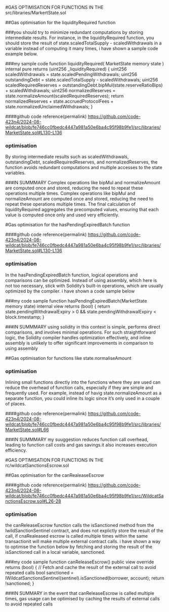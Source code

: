 #GAS OPTIMISATION FOR FUNCTIONS IN THE src/libraries/MarkertState.sol

##Gas optimisation for the liquidityRequired function

###you should try to minimize redundant computations by storing intermediate results. For instance, in the liquidityRequired function, you should store the result of state.scaledTotalSupply - scaledWithdrawals in a variable instead of computing it many times, i have shown a sample code example below.


###my sample code
function liquidityRequired(
  MarketState memory state
) internal pure returns (uint256 _liquidityRequired) {
  uint256 scaledWithdrawals = state.scaledPendingWithdrawals;
  uint256 outstandingDebt = state.scaledTotalSupply - scaledWithdrawals;
  uint256 scaledRequiredReserves = outstandingDebt.bipMul(state.reserveRatioBips) + scaledWithdrawals;
  uint256 normalizedReserves = state.normalizeAmount(scaledRequiredReserves);
  return normalizedReserves + state.accruedProtocolFees + state.normalizedUnclaimedWithdrawals;
} 


####github code reference(permalink)
https://github.com/code-423n4/2024-08-wildcat/blob/fe746cc0fbedc4447a981a50e6ba4c95f98b9fe1/src/libraries/MarketState.sol#L130-L136

### optimisation
 By storing intermediate results such as scaledWithdrawals, outstandingDebt, scaledRequiredReserves, and normalizedReserves, the function avoids redundant computations and multiple accesses to the state variables.

###IN SUMMMARY
Complex operations like bipMul and normalizeAmount are computed once and stored, reducing the need to repeat these operations multiple times.
Complex operations like bipMul and normalizeAmount are computed once and stored, reducing the need to repeat these operations multiple times.
The final calculation of liquidityRequired aggregates the precomputed values, ensuring that each value is computed  once only and used very efficiently.





#Gas optimisation for the hasPendingExpiredBatch function

####github code reference(permalink)
 https://github.com/code-423n4/2024-08-wildcat/blob/fe746cc0fbedc4447a981a50e6ba4c95f98b9fe1/src/libraries/MarketState.sol#L130-L136

### optimisation
In the hasPendingExpiredBatch function, logical operations and comparisons can be optimized. Instead of using assembly, which here is not too necessary, stick with Solidity’s built-in operations, which are usually optimized by the compiler. i have shown a code sample below

###my code sample
function hasPendingExpiredBatch(MarketState memory state) internal view returns (bool) {
  return state.pendingWithdrawalExpiry > 0 && state.pendingWithdrawalExpiry < block.timestamp;
}

###IN SUMMMARY
using solidity in this context is simple, performs direct comparisons, and involves minimal operations. For such straightforward logic, the Solidity compiler handles optimization effectively, and inline assembly is unlikely to offer significant improvements in comparison to using assembly




##Gas optimisation for functions like state.normaliseAmount

### optimisation
Inlining small functions directly into the functions where they are used can reduce the overhead of function calls, especially if they are simple and frequently used.
For example, instead of havig state.normalizeAmount as a separate function, you could inline its logic since it’s only used in a couple of places.

####github code reference(permalink)
https://github.com/code-423n4/2024-08-wildcat/blob/fe746cc0fbedc4447a981a50e6ba4c95f98b9fe1/src/libraries/MarketState.sol#L66

 ###IN SUMMMARY
my suuggestion reduces function call overhead, leading to function call costs and gas savings.it also increases execution efficiency.





#GAS OPTIMISATION FOR FUNCTIONS IN THE rc/wildcatSanctionsEscrow.sol


##Gas optimisation for the canRealeaseEscrow 

####github code reference(permalink)
 https://github.com/code-423n4/2024-08-wildcat/blob/fe746cc0fbedc4447a981a50e6ba4c95f98b9fe1/src/WildcatSanctionsEscrow.sol#L26-28

### optimisation
the canReleaseEscrow function calls the isSanctioned method from the IwildSanctionSentinel contract, and does not explictly store the result of the call, if cnaRealeased escrow is called multiple times within the same transactionit will make multiple external contract calls. i have shown a way to optimise the function below by fetching and storing the result of the isSanctioned call in a local variable, sanctioned.


###my code sample
function canReleaseEscrow() public view override returns (bool) {
    // Fetch and cache the result of the external call to avoid repeated calls
    bool sanctioned = IWildcatSanctionsSentinel(sentinel).isSanctioned(borrower, account);
    return !sanctioned;
}


###IN SUMMARY
in the event that canReleaseEscrow is called multiple times, gas usage can be optimised by caching the results of external calls to avoid repeated calls 